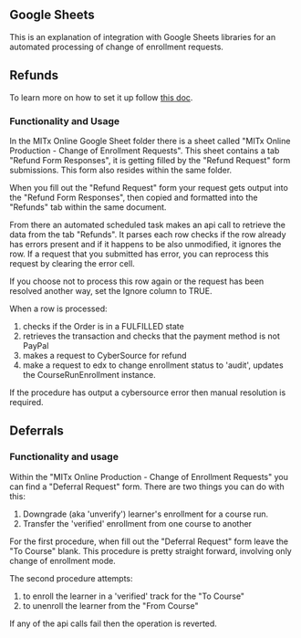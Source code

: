 Google Sheets
---

This is an explanation of integration with Google Sheets libraries for an 
automated processing of change of enrollment requests.

## Refunds
To learn more on how to set it up follow [this doc](https://github.com/mitodl/ol-django/tree/main/src/mitol/google_sheets_refunds#readme).

### Functionality and Usage
In the MITx Online Google Sheet folder there is a sheet called "MITx Online Production - Change of Enrollment Requests". This
sheet contains a tab "Refund Form Responses", it is getting filled by the "Refund Request" form submissions. This form also resides
within the same folder.

When you fill out the "Refund Request" form your request gets output into the "Refund Form Responses", then copied 
and formatted into the "Refunds" tab within the same document.

From there an automated scheduled task makes an api call to retrieve the data from the tab "Refunds". It parses each 
row checks if the row already has errors present and if it happens to be also unmodified, it ignores the row.
If a request that you submitted has error, you can reprocess this request by clearing the error cell.

If you choose not to process this row again or the request has been resolved another way, set the 
Ignore column to TRUE.

When a row is processed:
1) checks if the Order is in a FULFILLED state
2) retrieves the transaction and checks that the payment method is not PayPal
3) makes a request to CyberSource for refund
4) make a request to edx to change enrollment status to 'audit', updates the CourseRunEnrollment instance.

If the procedure has output a cybersource error then manual resolution is required.

## Deferrals

### Functionality and usage
Within the "MITx Online Production - Change of Enrollment Requests" you can find a "Deferral Request" form. There
are two things you can do with this:
1) Downgrade (aka 'unverify') learner's enrollment for a course run.
2) Transfer the 'verified' enrollment from one course to another

For the first procedure, when fill out the "Deferral Request" form leave the "To Course" blank.
This procedure is pretty straight forward, involving only change of enrollment mode.

The second procedure attempts:
1) to enroll the learner in a 'verified' track for the "To Course"
2) to unenroll the learner from the "From Course"

If any of the api calls fail then the operation is reverted.
